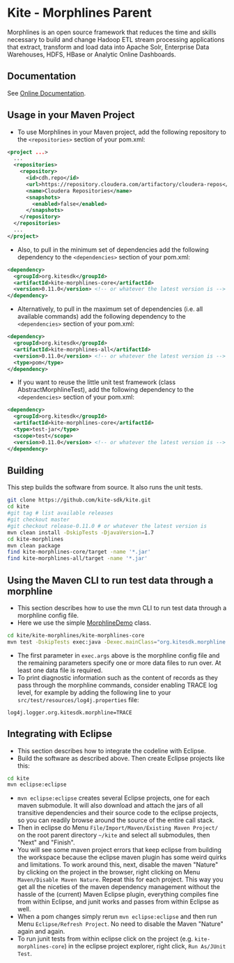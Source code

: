 # Kite - Morphlines Parent

Morphlines is an open source framework that reduces the time and skills necessary to build and
change Hadoop ETL stream processing applications that extract, transform and load data into Apache Solr, Enterprise Data Warehouses, HDFS, HBase or Analytic Online Dashboards.

## Documentation

See [Online Documentation](http://kitesdk.org/docs/current/kite-morphlines/index.html).

## Usage in your Maven Project 

* To use Morphlines in your Maven project, add the following repository to the `<repositories>` section of your pom.xml:

```xml
<project ...>
  ...
  <repositories>
    <repository>
      <id>cdh.repo</id>
      <url>https://repository.cloudera.com/artifactory/cloudera-repos</url>
      <name>Cloudera Repositories</name>
      <snapshots>
        <enabled>false</enabled>
      </snapshots>
    </repository>
  </repositories>
  ...
</project>
```

* Also, to pull in the minimum set of dependencies add the following dependency to the `<dependencies>` section of your pom.xml:

```xml
<dependency>
  <groupId>org.kitesdk</groupId>
  <artifactId>kite-morphlines-core</artifactId>
  <version>0.11.0</version> <!-- or whatever the latest version is -->
</dependency>
```

* Alternatively, to pull in the maximum set of dependencies (i.e. all available commands) add the following dependency to the `<dependencies>` section of your pom.xml:

```xml
<dependency>
  <groupId>org.kitesdk</groupId>
  <artifactId>kite-morphlines-all</artifactId>
  <version>0.11.0</version> <!-- or whatever the latest version is -->
  <type>pom</type>
</dependency>
```

* If you want to reuse the little unit test framework (class AbstractMorphlineTest), add the following dependency to the `<dependencies>` section of your pom.xml:

```xml
<dependency>
  <groupId>org.kitesdk</groupId>
  <artifactId>kite-morphlines-core</artifactId>
  <type>test-jar</type>
  <scope>test</scope>
  <version>0.11.0</version> <!-- or whatever the latest version is -->
</dependency>
```

## Building

This step builds the software from source. It also runs the unit tests.

```bash
git clone https://github.com/kite-sdk/kite.git
cd kite
#git tag # list available releases
#git checkout master
#git checkout release-0.11.0 # or whatever the latest version is
mvn clean install -DskipTests -DjavaVersion=1.7
cd kite-morphlines
mvn clean package
find kite-morphlines-core/target -name '*.jar'
find kite-morphlines-all/target -name '*.jar'
```

## Using the Maven CLI to run test data through a morphline

* This section describes how to use the mvn CLI to run test data through a morphline config file. 
* Here we use the simple [MorphlineDemo](https://github.com/kite-sdk/kite/blob/master/kite-morphlines/kite-morphlines-core/src/test/java/org/kitesdk/morphline/api/MorphlineDemo.java) class.

```bash
cd kite/kite-morphlines/kite-morphlines-core
mvn test -DskipTests exec:java -Dexec.mainClass="org.kitesdk.morphline.api.MorphlineDemo" -Dexec.args="src/test/resources/test-morphlines/addValues.conf src/test/resources/test-documents/email.txt" -Dexec.classpathScope=test
```

* The first parameter in `exec.args` above is the morphline config file and the remaining parameters specify one or more data files to run over. At least one data file is required.
* To print diagnostic information such as the content of records as they pass through the morphline commands, consider enabling TRACE log level, for example by adding the following line to your 
`src/test/resources/log4j.properties` file:

```
log4j.logger.org.kitesdk.morphline=TRACE
```

## Integrating with Eclipse

* This section describes how to integrate the codeline with Eclipse.
* Build the software as described above. Then create Eclipse projects like this:

```bash
cd kite
mvn eclipse:eclipse
```

* `mvn eclipse:eclipse` creates several Eclipse projects, one for each maven submodule.
It will also download and attach the jars of all transitive dependencies and their source code to the eclipse
projects, so you can readily browse around the source of the entire call stack.
* Then in eclipse do Menu `File/Import/Maven/Existing Maven Project/` on the root parent
directory `~/kite` and select all submodules, then "Next" and "Finish".
* You will see some maven project errors that keep eclipse from building the workspace because
the eclipse maven plugin has some weird quirks and limitations. To work around this, next, disable
the maven "Nature" by clicking on the project in the browser, right clicking on Menu
`Maven/Disable Maven Nature`. Repeat this for each project. This way you get all the niceties of the maven dependency management
without the hassle of the (current) Maven Eclipse plugin, everything compiles fine from within
Eclipse, and junit works and passes from within Eclipse as well.
* When a pom changes simply rerun `mvn eclipse:eclipse` and
then run Menu `Eclipse/Refresh Project`. No need to disable the Maven "Nature" again and again.
* To run junit tests from within eclipse click on the project (e.g. `kite-morphlines-core`)
in the eclipse project explorer, right click, `Run As/JUnit Test`.
